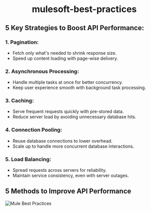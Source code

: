 # <p align="center">mulesoft-best-practices</p>

## 5 Key Strategies to Boost API Performance:

### 1. Pagination:
   - Fetch only what's needed to shrink response size.
   - Speed up content loading with page-wise delivery.

### 2. Asynchronous Processing:
   - Handle multiple tasks at once for better concurrency.
   - Keep user experience smooth with background task processing.

### 3. Caching:
   - Serve frequent requests quickly with pre-stored data.
   - Reduce server load by avoiding unnecessary database hits.

### 4. Connection Pooling:
   - Reuse database connections to lower overhead.
   - Scale up to handle more concurrent database interactions.

### 5. Load Balancing:
   - Spread requests across servers for reliability.
   - Maintain service consistency, even with server outages.


## 5 Methods to Improve API Performance

![Mule Best Practices](https://github.com/yamini-sangam/mulesoft-best-practices/blob/main/Mule%20Best%20Practices.gif)
